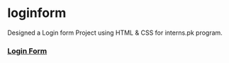 # loginform
Designed a Login form Project using HTML &amp; CSS for interns.pk program.
<h3><a href="https://arsalan40.github.io/loginform/">Login Form</a></h3>
